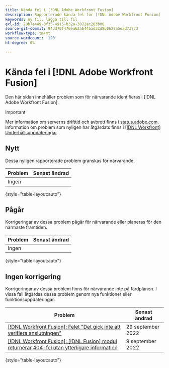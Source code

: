 ```yaml
---
title: Kända fel i [!DNL Adobe Workfront Fusion]
description: Rapporterade kända fel för [!DNL Adobe Workfront Fusion]
keywords: ny fil, lägga till fil
exl-id: 28b7e449-3f35-4915-b32a-3872ac283b06
source-git-commit: 94dd70f476ea62a644bad32d8b0627a5ead737c3
workflow-type: tm+mt
source-wordcount: '120'
ht-degree: 0%

---
```


# Kända fel i [!DNL Adobe Workfront Fusion]

Den här sidan innehåller problem som för närvarande identifieras i [!DNL Adobe Workfront Fusion].

>[!IMPORTANT]
>
>Mer information om serverns drifttid och avbrott finns i [status.adobe.com](https://status.adobe.com). Information om problem som nyligen har åtgärdats finns i [[!DNL Workfront] Underhållsuppdateringar](../maintenance/current-updates.md).

## Nytt

Dessa nyligen rapporterade problem granskas för närvarande.

| **Problem** | **Senast ändrad** |
| -----------------------------------------------------------------| ----------------- |
| Ingen |  |

{style="table-layout:auto"}


## Pågår

Korrigeringar av dessa problem pågår för närvarande eller planeras för den närmaste framtiden.

| **Problem** | **Senast ändrad** |
| -----------------------------------------------------------------| ----------------- |
| Ingen |  |

{style="table-layout:auto"}

## Ingen korrigering

Korrigeringar av dessa problem finns för närvarande inte på färdplanen. I vissa fall åtgärdas dessa problem genom nya funktioner eller funktionsuppdateringar.

| **Problem** | **Senast ändrad** |
| -----------------------------------------------------------------| ----------------- |
| [[!DNL Workfront Fusion]: Felet &quot;Det gick inte att verifiera anslutningen&quot;](known-issues-workfront-fusion/fusion-401-error-must-reauthenicate-connection.md) | 29 september 2022 |
| [[!DNL Workfront Fusion]: [!DNL Fusion] modul returnerar 404-fel utan ytterligare information](known-issues-workfront-fusion/fusion-404-error-no-description.md) | 9 september 2022 |

{style="table-layout:auto"}
